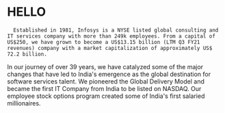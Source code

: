 # HELLO
      Established in 1981, Infosys is a NYSE listed global consulting and IT services company with more than 249k employees. From a capital of US$250, we have grown to become a US$13.15 billion (LTM Q3 FY21 revenues) company with a market capitalization of approximately US$ 72.2 billion.

In our journey of over 39 years, we have catalyzed some of the major changes that have led to India's emergence as the global destination for software services talent. We pioneered the Global Delivery Model and became the first IT Company from India to be listed on NASDAQ. Our employee stock options program created some of India's first salaried millionaires.
